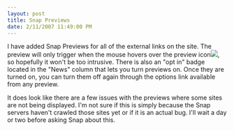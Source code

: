 ```yaml
---
layout: post
title: Snap Previews
date: 2/11/2007 11:49:00 PM
---
```


I have added Snap Previews for all of the external links on the site. The preview will only trigger when the mouse hovers over the preview icon![](http://gwb.blob.core.windows.net/sdorman/5006/o_iconLink.gif), so hopefully it won't be too intrusive. There is also an "opt in" badge located in the "News" column that lets you turn previews on. Once they are turned on, you can turn them off again through the options link available from any preview.

It does look like there are a few issues with the previews where some sites are not being displayed. I'm not sure if this is simply because the Snap servers haven't crawled those sites yet or if it is an actual bug. I'll wait a day or two before asking Snap about this.
